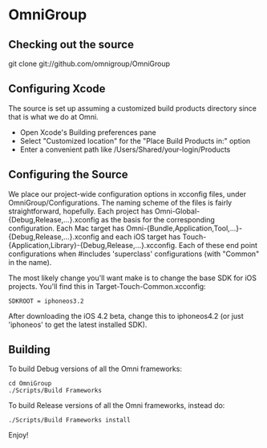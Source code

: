OmniGroup
===========

Checking out the source
-----------------------

git clone git://github.com/omnigroup/OmniGroup

Configuring Xcode
-----------------

The source is set up assuming a customized build products directory since that is what we do at Omni.

- Open Xcode's Building preferences pane
- Select "Customized location" for the "Place Build Products in:" option
- Enter a convenient path like /Users/Shared/your-login/Products

Configuring the Source
----------------------

We place our project-wide configuration options in xcconfig files, under OmniGroup/Configurations. The naming scheme of the files is fairly straightforward, hopefully. Each project has Omni-Global-{Debug,Release,...}.xconfig as the basis for the corresponding configuration. Each Mac target has Omni-{Bundle,Application,Tool,...}-{Debug,Release,...}.xconfig and each iOS target has Touch-{Application,Library}-{Debug,Release,...}.xcconfig. Each of these end point configurations when #includes 'superclass' configurations (with "Common" in the name).

The most likely change you'll want make is to change the base SDK for iOS projects. You'll find this in Target-Touch-Common.xcconfig:

	SDKROOT = iphoneos3.2

After downloading the iOS 4.2 beta, change this to iphoneos4.2 (or just 'iphoneos' to get the latest installed SDK).

Building
--------

To build Debug versions of all the Omni frameworks:

    cd OmniGroup
    ./Scripts/Build Frameworks

To build Release versions of all the Omni frameworks, instead do:

    ./Scripts/Build Frameworks install

Enjoy!
